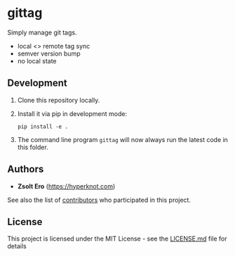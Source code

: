 # gittag

Simply manage git tags.

- local <> remote tag sync
- semver version bump
- no local state



## Development

1. Clone this repository locally.

2. Install it via pip in development mode:

    ```
    pip install -e .
    ```

3. The command line program `gittag` will now always run the latest code in this folder.

## Authors

* **Zsolt Ero** (https://hyperknot.com)

See also the list of [contributors](https://github.com/your/project/contributors) who participated in this project.



## License

This project is licensed under the MIT License - see the [LICENSE.md](LICENSE.md) file for details

